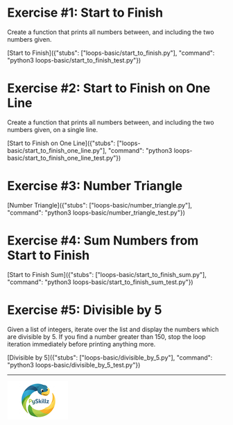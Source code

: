 # Exercise #1: Start to Finish

Create a function that prints all numbers between, and including the two numbers given.

[Start to Finish]({"stubs": ["loops-basic/start_to_finish.py"], "command": "python3 loops-basic/start_to_finish_test.py"})


# Exercise #2: Start to Finish on One Line

Create a function that prints all numbers between, and including the two numbers given, on a single line.

[Start to Finish on One Line]({"stubs": ["loops-basic/start_to_finish_one_line.py"], "command": "python3 loops-basic/start_to_finish_one_line_test.py"})


# Exercise #3: Number Triangle


[Number Triangle]({"stubs": ["loops-basic/number_triangle.py"], "command": "python3 loops-basic/number_triangle_test.py"})


# Exercise #4: Sum Numbers from Start to Finish


[Start to Finish Sum]({"stubs": ["loops-basic/start_to_finish_sum.py"], "command": "python3 loops-basic/start_to_finish_sum_test.py"})


# Exercise #5: Divisible by 5

 Given a list of integers, iterate over the list and display the numbers which are divisible by 5. If you find a number greater than 150, stop the loop iteration immediately before printing anything more.

[Divisible by 5]({"stubs": ["loops-basic/divisible_by_5.py"], "command": "python3 loops-basic/divisible_by_5_test.py"})

************

[![PySkillz](../graphics/PySkillzLogoSmallest.png)](https://www.codingame.com/profile/2df7157da821f39bbf6b36efae1568142907334/playgrounds)


